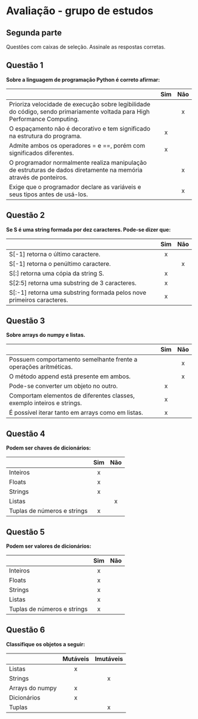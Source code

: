 # Avaliação - grupo de estudos

## Segunda parte
Questões com caixas de seleção. Assinale as respostas corretas.

## Questão 1
**Sobre a linguagem de programação Python é correto afirmar:**

|                                                                                                                            	| Sim 	| Não 	|
|----------------------------------------------------------------------------------------------------------------------------	|:---:	|:---:	|
| Prioriza velocidade de execução sobre legibilidade do código, sendo primariamente voltada para High Performance Computing. 	|     	| x    	|
| O espaçamento não é decorativo e tem significado na estrutura do programa.                                                 	| x    	|     	|
| Admite ambos os operadores = e ==, porém com significados diferentes.                                                      	| x    	|     	|
| O programador normalmente realiza manipulação de estruturas de dados diretamente na memória através de ponteiros.          	|     	| x    	|
| Exige que o programador declare as variáveis e seus tipos antes de usá-los.                                                	|     	| x    	|



## Questão 2
**Se S é uma string formada por dez caracteres. Pode-se dizer que:**

|                                                                       	| Sim 	| Não 	|
|-----------------------------------------------------------------------	|:---:	|:---:	|
| S[-1] retorna o último caractere.                                     	| x    	|     	|
| S[-1] retorna o penúltimo caractere.                                  	|     	| x    	|
| S[:] retorna uma cópia da string S.                                   	| x    	|     	|
| S[2:5] retorna uma substring de 3 caracteres.                         	| x    	|     	|
| S[:-1] retorna uma substring formada pelos nove primeiros caracteres. 	| x    	|     	|



## Questão 3
**Sobre arrays do numpy e listas.**

|                                                                        	| Sim 	| Não 	|
|------------------------------------------------------------------------	|:---:	|:---:	|
| Possuem comportamento semelhante frente a operações aritméticas.       	|     	| x    	|
| O método append está presente em ambos.                                	|     	| x    	|
| Pode-se converter um objeto no outro.                                  	| x    	|     	|
| Comportam elementos de diferentes classes, exemplo inteiros e strings. 	| x    	|     	|
| É possível iterar tanto em arrays como em listas.                      	| x    	|     	|



## Questão 4
**Podem ser chaves de dicionários:**

|                             	| Sim 	| Não 	|
|-----------------------------	|:---:	|:---:	|
| Inteiros                    	| x    	|     	|
| Floats                      	| x    	|     	|
| Strings                     	| x    	|     	|
| Listas                      	|     	| x    	|
| Tuplas de números e strings 	| x    	|     	|



## Questão 5
**Podem ser valores de dicionários:**

|                             	| Sim 	| Não 	|
|-----------------------------	|:---:	|:---:	|
| Inteiros                    	| x    	|     	|
| Floats                      	| x    	|     	|
| Strings                     	| x    	|     	|
| Listas                      	| x    	|     	|
| Tuplas de números e strings 	| x    	|     	|



## Questão 6
**Classifique os objetos a seguir:**

|                 	| Mutáveis 	| Imutáveis 	|
|-----------------	|:--------:	|:---------:	|
| Listas          	| x        	|           	|
| Strings         	|         	| x          	|
| Arrays do numpy 	| x        	|           	|
| Dicionários     	| x        	|           	|
| Tuplas          	|          	| x          	|
